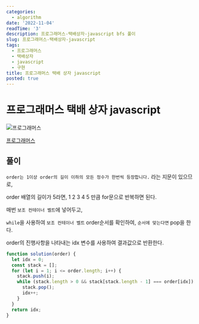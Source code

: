 ```yaml
---
categories:
  - algorithm
date: '2022-11-04'
readTime: '3'
description: 프로그래머스-택배상자-javascript bfs 풀이
slug: 프로그래머스-택배상자-javascript
tags:
  - 프로그래머스
  - 택배상자
  - javascript
  - 구현
title: 프로그래머스 택배 상자 javascript
posted: true
---
```


# 프로그래머스 택배 상자 javascript

![프로그래머스](/images/post/프로그래머스-택배상자/프로그래머스.jpg)

[프로그래머스](https://school.programmers.co.kr/learn/courses/30/lessons/131704?language=javascript)

## 풀이

`order는 1이상 order의 길이 이하의 모든 정수가 한번씩 등장합니다.` 라는 지문이 있으므로,

order 배열의 길이가 5라면, 1 2 3 4 5 만큼 for문으로 반복하면 된다.

매번 `보조 컨테이너 벨트`에 넣어두고,

`while`을 사용하여 `보조 컨테이너 벨트` order순서를 확인하여,
`순서에 맞는다면` pop을 한다.

order의 진행사항을 나타내는 idx 변수를 사용하여 결과값으로 반환한다.

```javascript
function solution(order) {
  let idx = 0;
  const stack = [];
  for (let i = 1; i <= order.length; i++) {
    stack.push(i);
    while (stack.length > 0 && stack[stack.length - 1] === order[idx]) {
      stack.pop();
      idx++;
    }
  }
  return idx;
}
```
